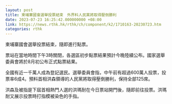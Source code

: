 ```yaml
---
layout: post
title: 柬埔寨國會選舉投票結束　外界料人民黨將取得壓倒勝利
date: 2023-07-23 16:25:42.000000000 +08:00
link: https://news.rthk.hk/rthk/ch/component/k2/1710163-20230723.htm
categories: rthk
---
```


柬埔寨國會選舉投票結束，隨即進行點票。

票站在當地時間下午3時關閉，各選區初步點票結果預計今晚陸續公布。國家選舉委員會將於8月初公布正式點票結果。

全國有近一千萬人成為登記選民。選舉委員會指，中午前有超過600萬人投票，投票率6成4。預料首相洪森領導的人民黨將取得壓倒勝利，保持全部125席。

洪森及被指是下屆首相熱門人選的洪瑪耐在今日票站開門後，隨即前往投票。洪瑪耐又展示投票時打指模被染色的手指。
